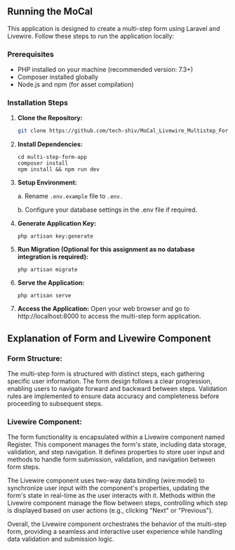 ## Running the MoCal

This application is designed to create a multi-step form using Laravel and Livewire. Follow these steps to run the application locally:

### Prerequisites

- PHP installed on your machine (recommended version: 7.3+)
- Composer installed globally
- Node.js and npm (for asset compilation)

### Installation Steps

1. **Clone the Repository:**
   ```bash
   git clone https://github.com/tech-shiv/MoCal_Livewire_Multistep_Form.git
   ```
2. **Install Dependencies:**
   ```
   cd multi-step-form-app
   composer install
   npm install && npm run dev

3. **Setup Environment:**

    a. Rename `.env.example` file to `.env.`
    
    b. Configure your database settings in the .env file if required.
4. **Generate Application Key:**
    ```
    php artisan key:generate
5. **Run Migration (Optional for this assignment as no database integration is required):**
    ```
    php artisan migrate
6. **Serve the Application:**
    ```
    php artisan serve

7. **Access the Application:**
    Open your web browser and go to http://localhost:8000 to access the multi-step form application.


## Explanation of Form and Livewire Component
### **Form Structure:**
The multi-step form is structured with distinct steps, each gathering specific user information. The form design follows a clear progression, enabling users to navigate forward and backward between steps. Validation rules are implemented to ensure data accuracy and completeness before proceeding to subsequent steps.

### **Livewire Component:**
The form functionality is encapsulated within a Livewire component named Register. This component manages the form's state, including data storage, validation, and step navigation. It defines properties to store user input and methods to handle form submission, validation, and navigation between form steps.

The Livewire component uses two-way data binding (wire:model) to synchronize user input with the component's properties, updating the form's state in real-time as the user interacts with it. Methods within the Livewire component manage the flow between steps, controlling which step is displayed based on user actions (e.g., clicking "Next" or "Previous").

Overall, the Livewire component orchestrates the behavior of the multi-step form, providing a seamless and interactive user experience while handling data validation and submission logic.
